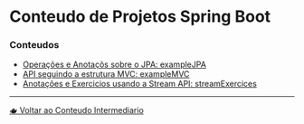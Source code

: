 # Conteudo de Projetos Spring Boot

### Conteudos

- [Operações e Anotaçõs sobre o JPA: exampleJPA](exampleJPA/README.md)
- [API seguindo a estrutura MVC: exampleMVC](exampleMVC/README.md)
- [Anotações e Exercicios usando a Stream API: streamExercices](streamExercices/README.md)

---

[🫖 Voltar ao Conteudo Intermediario](./README.md)